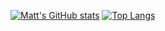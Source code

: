 
[![Matt's GitHub stats](https://github-readme-stats.vercel.app/api?username=mhyatt000)](https://github.com/anuraghazra/github-readme-stats)
[![Top Langs](https://github-readme-stats.vercel.app/api/top-langs/?username=mhyatt000&hide=html,css,scss&layout=compact)](https://github.com/anuraghazra/github-readme-stats)


<!--
**mhyatt000/mhyatt000** is a ✨ _special_ ✨ repository because its `README.md` (this file) appears on your GitHub profile.

Here are some ideas to get you started:

- 🔭 I’m currently working on ...
- 🌱 I’m currently learning ...
- 👯 I’m looking to collaborate on ...
- 🤔 I’m looking for help with ...
- 💬 Ask me about ...
- 📫 How to reach me: ...
- 😄 Pronouns: ...
- ⚡ Fun fact: ...
-->
